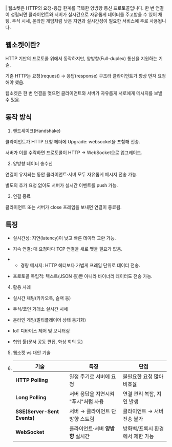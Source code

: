 

| 웹소켓은 HTTP의 요청-응답 한계를 극복한 양방향 통신 프로토콜입니다.
한 번 연결이 성립되면 클라이언트와 서버가 실시간으로 자유롭게 데이터를 주고받을 수 있어 채팅, 주식 시세, 온라인 게임처럼 낮은 지연과 실시간성이 필요한 서비스에 주로 사용됩니다.


## 웹소켓이란?

HTTP 기반의 프로토콜 위에서 동작하지만, 양방향(Full-duplex) 통신을 지원하는 기술.

기존 HTTP는 요청(request) → 응답(response) 구조라 클라이언트가 항상 먼저 요청해야 했음.

웹소켓은 한 번 연결을 맺으면 클라이언트와 서버가 자유롭게 서로에게 메시지를 보낼 수 있음.

## 동작 방식

1. 핸드셰이크(Handshake)

클라이언트가 HTTP 요청 헤더에 Upgrade: websocket을 포함해 전송.

서버가 이를 수락하면 프로토콜이 HTTP → WebSocket으로 업그레이드.

2. 양방향 데이터 송수신

연결이 유지되는 동안 클라이언트·서버 모두 자유롭게 메시지 전송 가능.

별도의 추가 요청 없이도 서버가 실시간 이벤트를 push 가능.

3. 연결 종료

클라이언트 또는 서버가 close 프레임을 보내면 연결이 종료됨.

## 특징

* 실시간성: 지연(latency)이 낮고 빠른 데이터 교환 가능.

* 지속 연결: 매 요청마다 TCP 연결을 새로 맺을 필요가 없음.

* * 경량 메시지: HTTP 헤더보다 가볍게 프레임 단위로 데이터 전송.

* 프로토콜 독립적: 텍스트(JSON 등)뿐 아니라 바이너리 데이터도 전송 가능.

4. 활용 사례

* 실시간 채팅(카카오톡, 슬랙 등)

* 주식/코인 거래소 실시간 시세

* 온라인 게임(멀티플레이어 상태 동기화)

* IoT 디바이스 제어 및 모니터링

* 협업 툴(문서 공동 편집, 화상 회의 등)

5. 웹소켓 vs 대안 기술
6. 
   | 기술                          | 특징                    | 단점                 |
   | --------------------------- | --------------------- | ------------------ |
   | **HTTP Polling**            | 일정 주기로 서버에 요청         | 불필요한 요청 많아 비효율     |
   | **Long Polling**            | 서버 응답을 지연시켜 "푸시"처럼 사용 | 연결 관리 복잡, 지연 발생    |
   | **SSE(Server-Sent Events)** | 서버 → 클라이언트 단방향 스트림    | 클라이언트 → 서버 전송 불가   |
   | **WebSocket**               | 클라이언트·서버 **양방향** 실시간  | 방화벽/프록시 환경에서 제한 가능 |
